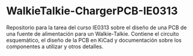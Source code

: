 # WalkieTalkie-ChargerPCB-IE0313
Repositorio para la tarea del curso IE0313 sobre el diseño de una PCB de una fuente de alimentación para un Walkie-Talkie. Contiene el circuito esquemático, el diseño de la PCB en KiCad y documentación sobre los componentes a utilizar y otros detalles.
